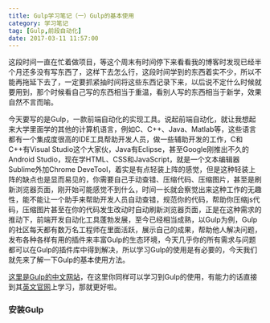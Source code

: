 ```yaml
---
title: Gulp学习笔记（一）Gulp的基本使用
category: 学习笔记
tag: [Gulp,前段自动化]
date: 2017-03-11 11:57:00
---
```


这段时间一直在忙着做项目，等这个周末有时间停下来看看我的博客时发现已经半个月还多没有写东西了，这样下去怎么行，这段时间学到的东西着实不少，所以不能再拖延下去了，一定要抓紧抽时间将这些东西记录下来，以后说不定什么时候就要用到，那个时候看自己写的东西相当于重温，看别人写的东西相当于新学，效果自然不言而喻。<!--more-->

今天要写的是Gulp，一款前端自动化的实现工具。说起前端自动化，就让我想起来大学里面学的其他的计算机语言，例如C、C++、Java、Matlab等，这些语言都有一个集成度很高的IDE工具帮助开发人员，做一些辅助开发的工作，C和C++有Visual Studio这个大家伙，Java有Eclipse，甚至Google刚推出不久的Android Studio，现在学HTML、CSS和JavaScript，就是一个文本编辑器Sublime外加Chrome DeveTool，着实是有点轻装上阵的感觉，但是这种轻装上阵的缺点也是显而易见的，你需要自己手动查错、压缩代码、压缩图片，甚至是刷新浏览器页面，刚开始可能感觉不到什么，时间一长就会察觉出来这种工作的无趣性，能不能让一个助手来帮助开发人员自动查错，规范你的代码，帮助你压缩js代码，压缩图片甚至在你的代码发生改动时自动刷新浏览器页面，正是在这种需求的推动下，前端开发自动化工具蓬勃发展，至今已经相当成熟，以Gulp为例，Gulp的社区每天都有数万名工程师在里面活跃，展示自己的成果，帮助他人解决问题，发布各种各样有用的插件来丰富Gulp的生态环境，今天几乎你的所有需求与问题都可以在Gulp的插件库中得到解决，所以学习Gulp的使用是有必要的，今天我们就先来了解一下Gulp的基本使用方法。

[这里是Gulp的中文网站](http://www.gulpjs.com.cn/)，在这里你同样可以学习到Gulp的使用，有能力的话直接到其[英文官网](http://gulpjs.com/)上学习，那就更好啦。

### 安装Gulp